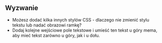 ## Wyzwanie

* Możesz dodać kilka innych stylów CSS - dlaczego nie zmienić stylu tekstu lub nadać obrazowi ramkę?
* Dodaj kolejne wejściowe pole tekstowe i umieść ten tekst u góry mema, aby mieć tekst zarówno u góry, jak i u dołu.
